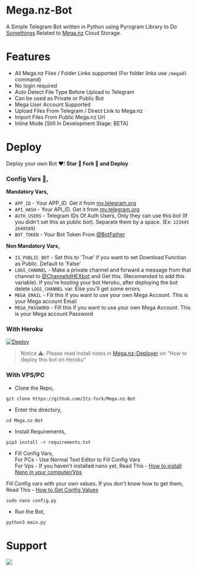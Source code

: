 # Mega.nz-Bot
A Simple Telegram Bot written in Python using Pyrogram Library to Do [Somethings](https://github.com/Itz-fork/Mega.nz-Bot#features) Related to [Mega.nz](https://mega.nz/) Cloud Storage.

# Features
- All Mega.nz Files / Folder Links supported (For folder links use `/megadl` command)
- No login required
- Auto Detect File Type Before Upload to Telegram
- Can be used as Private or Public Bot
- Mega User Account Supported
- Upload Files From Telegram / Direct Link to Mega.nz
- Import Files From Public Mega.nz Url
- Inline Mode [Still In Development Stage: BETA]

# Deploy
Deploy your own Bot ♥️! **Star 🌟 Fork 🍴 and Deploy**

### Config Vars 📓,

**Mandatory Vars,**
- `APP_ID` - Your APP_ID. Get it from [my.telegram.org](my.telegram.org)
- `API_HASH` - Your API_ID. Get it from [my.telegram.org](my.telegram.org)
- `AUTH_USERS` - Telegram IDs Of Auth Users, Only they can use this bot (If you didn't set this as public bot). Separate them by a space. (Ex: `123445 2648589`)
- `BOT_TOKEN` - Your Bot Token From [@BotFather](https://t.me/BotFather)

**Non Mandatory Vars,**
- `IS_PUBLIC_BOT` - Set this to 'True' if you want to set Download Function as Public. Default to 'False'
- `LOGS_CHANNEL` - Make a private channel and forward a message from that channel to [@ChannelidHEXbot](https://t.me/ChannelidHEXbot) and Get this. (Recomended to add this variable). If you're hosting your bot Heroku, after deploying the bot delete `LOGS_CHANNEL` var. Else you'll get some errors
- `MEGA_EMAIL` - Fill this if you want to use your own Mega Account. This is your Mega account Email
- `MEGA_PASSWORD` - Fill this if you want to use your own Mega Account. This is your Mega account Password

### With Heroku

[![Deploy](https://www.herokucdn.com/deploy/button.svg)](https://heroku.com/deploy?template=https://github.com/mymegabot123/Mega.nz-Bot)

> Notice ⚠️:
> Please read install notes in [Mega.nz-Deployer](https://github.com/mymegabot123/Mega-Deployer) on "How to deploy this bot on Heroku"

### With VPS/PC

- Clone the Repo,
```
git clone https://github.com/Itz-fork/Mega.nz-Bot
```
- Enter the directory,
```
cd Mega.nz-Bot
```
- Install Requirements,
```
pip3 install -r requirements.txt
```
- Fill Config Vars, </br>
For PCs - Use Normal Text Editor to Fill Config Vars </br>
For Vps - If you haven't installed nano yet, Read This - [How to install Nano in your computer/Vps](https://gist.github.com/mymegabot123/fd11c08ef7464bdae3663a1f9c77c9e9)

Fill Config vars with your own values. If you don't know  how to get them, Read This - [How to Get Config Values](https://github.com/mymegabot123/Mega.nz-Bot#config-vars-)
```
sudo nano config.py
```
- Run the Bot,
```
python3 main.py
```

# Support
<a href="https://t.me/Nexa_bots"><img src="https://img.shields.io/badge/Support_Group-0a0a0a?style=for-the-badge&logo=telegram&logoColor=white"></a>
